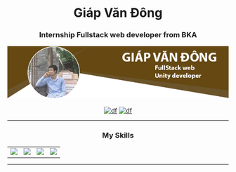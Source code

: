 <h1 align="center">Giáp Văn Đông</h1>
<h3 align="center">Internship Fullstack web developer from BKA</h3>

![](https://github.com/giapdong/giapdong/raw/master/images/Cover.png)

<p align="center">
  <a href="https://www.facebook.com/GiapDong.WEE" target="blank"><img align="center" src="https://cdn.jsdelivr.net/npm/simple-icons@3.0.1/icons/facebook.svg" alt="df" height="20" width="20" /></a>
  <a href="https://www.youtube.com/channel/UCZTjEvCmGtCE42sRG2jJqSg" target="blank"><img align="center" src="https://cdn.jsdelivr.net/npm/simple-icons@3.0.1/icons/youtube.svg" alt="df" height="20" width="20" /></a>
</p>

---

<!-- Skill area -->
<h3 align="center">My Skills</h3>
<table>
  <tbody>
    <tr>
      <td align="center" valign="middle">
        <a href="https://unity.com/" target="_blank">
          <img width="222px" src="https://github.com/giapdong/giapdong/raw/master/svg/icon8-unity.svg">
        </a>
      </td>
      <td align="center" valign="middle">
        <a href="https://vuejs.org/" target="_blank">
          <img width="222px" src="https://github.com/giapdong/giapdong/raw/master/svg/icon8-vue-js.svg">
        </a>
      </td>
      <td align="center" valign="middle">
        <a href="https://nodejs.org/en/" target="_blank">
          <img width="222px" src="https://github.com/giapdong/giapdong/raw/master/svg/icon8-nodejs.svg">
        </a>
      </td>
      <td align="center" valign="middle">
        <a href="https://www.adobe.com/products/photoshop.html" target="_blank">
          <img width="222px" src="https://cdn.jsdelivr.net/npm/simple-icons@3.0.1/icons/adobephotoshop.svg">
        </a>
      </td>
    </tr><tr></tr>
  </tbody>
</table>

---
